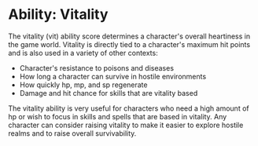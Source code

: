 # Ability: Vitality
The vitality (vit) ability score determines a character's overall heartiness in
the game world. Vitality is directly tied to a character's maximum hit points
and is also used in a variety of other contexts:

* Character's resistance to poisons and diseases
* How long a character can survive in hostile environments
* How quickly hp, mp, and sp regenerate
* Damage and hit chance for skills that are vitality based

The vitality ability is very useful for characters who need a high amount of hp
or wish to focus in skills and spells that are based in vitality. Any character
can consider raising vitality to make it easier to explore hostile realms and
to raise overall survivability.

